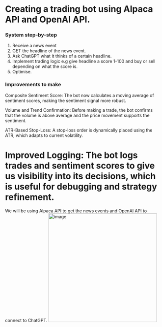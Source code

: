 # Creating a trading bot using Alpaca API and OpenAI API.

### System step-by-step
1. Receive a news event
2. GET the headline of the news event.
3. Ask ChatGPT what it thinks of a certain headline.
4. Implement trading logic e.g give headline a score 1-100 and buy or sell depending on what the score is.
5. Optimise.

### Improvements to make
Composite Sentiment Score: The bot now calculates a moving average of sentiment scores, making the sentiment signal more robust.

Volume and Trend Confirmation: Before making a trade, the bot confirms that the volume is above average and the price movement supports the sentiment.

ATR-Based Stop-Loss: A stop-loss order is dynamically placed using the ATR, which adapts to current volatility.

Improved Logging: The bot logs trades and sentiment scores to give us visibility into its decisions, which is useful for debugging and strategy refinement.
=======
We will be using Alpaca API to get the news events and OpenAI API to connect to ChatGPT.
<img width="353" alt="image" src="https://github.com/user-attachments/assets/13505bda-024c-4ce0-9089-d86b1f1a7863">

